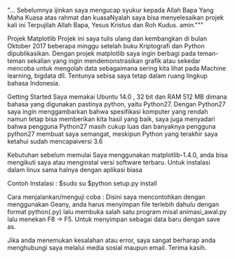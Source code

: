 "... Sebelumnya ijinkan saya mengucap syukur kepada Allah Bapa Yang Maha Kuasa
atas rahmat dan kuasaNyalah saya bisa menyelesaikan projek kali ini
Terpujilah Allah Bapa, Yesus Kristus dan Roh Kudus. amin."""

Projek Matplotlib
Projek ini saya tulis ulang dan kembangkan di bulan Oktober 2017 beberapa
minggu setelah buku Kriptografi dan Python dipublikasikan.
Dengan projek matplotlib saya ingin berbagi pada teman-teman sekalian
yang ingin mendemonstrasikan grafik atau sekedar mencoba untuk mengolah data
sebagaimana sering kita lihat pada Machine learning, bigdata dll. 
Tentunya sebisa saya tetap dalam ruang lingkup bahasa Indonesia.

Getting Started
Saya memakai Ubuntu 14.0 , 32 bit dan RAM 512 MB dimana bahasa yang 
digunakan pastinya python, yaitu Python27.
Dengan Python27 saya ingin menggambarkan bahwa spesifikasi komputer
yang rendah namun tetap bisa memberikan kita hasil yang baik,
saya juga menyadari bahwa pengguna Python27 masih cukup luas dan banyaknya
pengguna python27 membuat saya semangat, meskipun Python yang terakhir 
saya ketahui sudah mencapaiversi 3.6

Kebutuhan sebelum memulai
Saya menggunakan matplotlib-1.4.0, anda bisa mengikuti saya atau menginstal
versi software terbaru. Untuk instalasi dalam linux sama halnya dengan aplikasi biasa

Contoh Instalasi :  $sudo su
                    $python setup.py install

Cara menjalankan/menguji coba :
Disini saya mencontohkan dengan menggunakan Geany, anda harus menyimpan
file terlebih dahulu dengan format python(.py) lalu membuka salah satu program
misal animasi_awal.py lalu menekan F8 -> F5. Untuk menyimpan sebagai data baru
dengan save as.

Jika anda menemukan kesalahan atau error, saya sangat berharap anda menghubungi saya melalui media sosial maupun email. 
Terima kasih.
